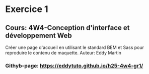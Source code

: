 # Exercice 1
## Cours: 4W4-Conception d'interface et développement Web

Créer une page d'accueil en utilisant le standard BEM et Sass pour reproduire le contenu de maquette.
Auteur: Eddy Martin
### Githyb-page: https://eddytuto.github.io/h25-4w4-gr1/